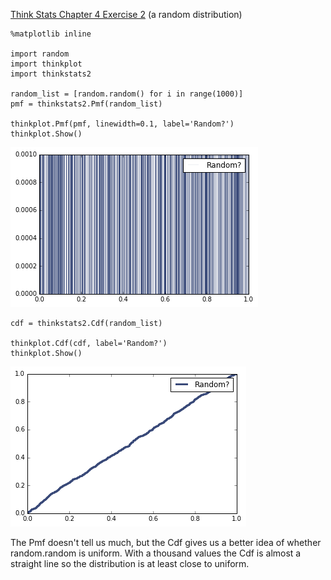 [Think Stats Chapter 4 Exercise 2](http://greenteapress.com/thinkstats2/html/thinkstats2005.html#toc41) (a random distribution)


```
%matplotlib inline

import random
import thinkplot
import thinkstats2

random_list = [random.random() for i in range(1000)]
pmf = thinkstats2.Pmf(random_list)

thinkplot.Pmf(pmf, linewidth=0.1, label='Random?')
thinkplot.Show()
```
![Pmf](https://github.com/cwvanharen/dsp/blob/master/statistics/RandomPmf.png?raw=true)
```
cdf = thinkstats2.Cdf(random_list)

thinkplot.Cdf(cdf, label='Random?')
thinkplot.Show()
```
![Cdf](https://github.com/cwvanharen/dsp/blob/master/statistics/RandomCdf.png?raw=true)

The Pmf doesn't tell us much, but the Cdf gives us a better idea of whether random.random is uniform. With a thousand values the Cdf is almost a straight line so the distribution is at least close to uniform.